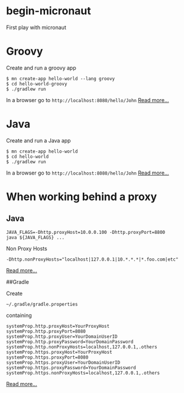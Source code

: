 # begin-micronaut

First play with micronaut

# Groovy

Create and run a groovy app
```
$ mn create-app hello-world --lang groovy
$ cd hello-world-groovy
$ ./gradlew run
```
In a browser go to
```http://localhost:8080/hello/John```
[Read more...](https://docs.micronaut.io/latest/guide/index.html#groovy)

# Java
Create and run a Java app
```
$ mn create-app hello-world
$ cd hello-world
$ ./gradlew run
```
In a browser go to
```http://localhost:8080/hello/John```
[Read more...](https://docs.micronaut.io/latest/guide/index.html#creatingServer)

# When working behind a proxy

## Java
```
JAVA_FLAGS=-Dhttp.proxyHost=10.0.0.100 -Dhttp.proxyPort=8800
java ${JAVA_FLAGS} ...
```

Non Proxy Hosts
```
-Dhttp.nonProxyHosts="localhost|127.0.0.1|10.*.*.*|*.foo.com‌​|etc"
```
[Read more...](https://stackoverflow.com/questions/120797/how-do-i-set-the-proxy-to-be-used-by-the-jvm)

##Gradle

Create 
```
~/.gradle/gradle.properties
```

containing
```
systemProp.http.proxyHost=YourProxyHost
systemProp.http.proxyPort=8080
systemProp.http.proxyUser=YourDomainUserID
systemProp.http.proxyPassword=YourDomainPassword
systemProp.http.nonProxyHosts=localhost,127.0.0.1,.others
systemProp.https.proxyHost=YourProxyHost
systemProp.https.proxyPort=8080
systemProp.https.proxyUser=YourDomainUserID
systemProp.https.proxyPassword=YourDomainPassword
systemProp.https.nonProxyHosts=localhost,127.0.0.1,.others
```
[Read more...](https://stackoverflow.com/questions/5991194/gradle-proxy-configuration)

